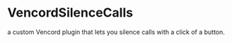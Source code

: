 # VencordSilenceCalls
a custom Vencord plugin that lets you silence calls with a click of a button.
